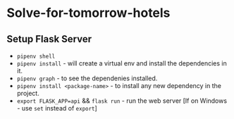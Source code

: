 # Solve-for-tomorrow-hotels

## Setup Flask Server

* `pipenv shell`
* `pipenv install` - will create a virtual env and install the dependencies in it.
* `pipenv graph` - to see the dependenies installed.
* `pipenv install <package-name>` - to install any new dependency in the project.
* `export FLASK_APP=api` && `flask run` - run the web server [If on Windows - use `set` instead of `export`]
